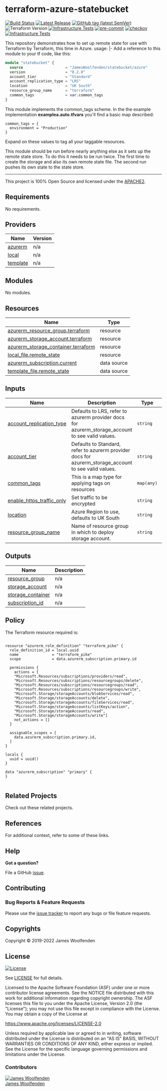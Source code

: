 # terraform-azure-statebucket

[![Build Status](https://github.com/JamesWoolfenden/terraform-azure-statebucket/workflows/Verify%20and%20Bump/badge.svg?branch=master)](https://github.com/JamesWoolfenden/terraform-azure-statebucket)
[![Latest Release](https://img.shields.io/github/release/JamesWoolfenden/terraform-azure-statebucket.svg)](https://github.com/JamesWoolfenden/terraform-azure-statebucket/releases/latest)
[![GitHub tag (latest SemVer)](https://img.shields.io/github/tag/JamesWoolfenden/terraform-azurerm-statebucket.svg?label=latest)](https://github.com/JamesWoolfenden/terraform-azurerm-statebucket/releases/latest)
![Terraform Version](https://img.shields.io/badge/tf-%3E%3D0.14.0-blue.svg)
[![Infrastructure Tests](https://www.bridgecrew.cloud/badges/github/JamesWoolfenden/terraform-azurerm-statebucket/cis_aws)](https://www.bridgecrew.cloud/link/badge?vcs=github&fullRepo=JamesWoolfenden%2Fterraform-azurerm-statebucket&benchmark=CIS+AWS+V1.2)
[![pre-commit](https://img.shields.io/badge/pre--commit-enabled-brightgreen?logo=pre-commit&logoColor=white)](https://github.com/pre-commit/pre-commit)
[![checkov](https://img.shields.io/badge/checkov-verified-brightgreen)](https://www.checkov.io/)
[![Infrastructure Tests](https://www.bridgecrew.cloud/badges/github/jameswoolfenden/terraform-azurerm-statebucket/general)](https://www.bridgecrew.cloud/link/badge?vcs=github&fullRepo=JamesWoolfenden%2Fterraform-azurerm-statebucket&benchmark=INFRASTRUCTURE+SECURITY)

This repository demonstrates how to set up remote state for use with Terraform by Terraform, this time in Azure.
usage: |-
Add a reference to this module to your tf code, like this:

```terraform
module "statebucket" {
  source                   = "JamesWoolfenden/statebucket/azure"
  version                  = "0.2.0"
  account_tier             = "Standard"
  account_replication_type = "LRS"
  location                 = "UK South"
  resource_group_name      = "terraform"
  common_tags              = var.common_tags
}
```

This module implements the common_tags scheme. In the the example implementation **examplea.auto.tfvars** you'll find a basic map described:

```HCL
common_tags = {
  environment = "Production"
}
```

Expand on these values to tag all your taggable resources.

This module should be run before nearly anything else as it sets up the remote state store. To do this it needs to be run twice. The first time to create the storage and also its own remote state file.
The second run pushes its own state to the state store.

---

This project is 100% Open Source and licensed under the [APACHE2](LICENSE).

<!-- BEGINNING OF PRE-COMMIT-TERRAFORM DOCS HOOK -->
## Requirements

No requirements.

## Providers

| Name | Version |
|------|---------|
| <a name="provider_azurerm"></a> [azurerm](#provider\_azurerm) | n/a |
| <a name="provider_local"></a> [local](#provider\_local) | n/a |
| <a name="provider_template"></a> [template](#provider\_template) | n/a |

## Modules

No modules.

## Resources

| Name | Type |
|------|------|
| [azurerm_resource_group.terraform](https://registry.terraform.io/providers/hashicorp/azurerm/latest/docs/resources/resource_group) | resource |
| [azurerm_storage_account.terraform](https://registry.terraform.io/providers/hashicorp/azurerm/latest/docs/resources/storage_account) | resource |
| [azurerm_storage_container.terraform](https://registry.terraform.io/providers/hashicorp/azurerm/latest/docs/resources/storage_container) | resource |
| [local_file.remote_state](https://registry.terraform.io/providers/hashicorp/local/latest/docs/resources/file) | resource |
| [azurerm_subscription.current](https://registry.terraform.io/providers/hashicorp/azurerm/latest/docs/data-sources/subscription) | data source |
| [template_file.remote_state](https://registry.terraform.io/providers/hashicorp/template/latest/docs/data-sources/file) | data source |

## Inputs

| Name | Description | Type | Default | Required |
|------|-------------|------|---------|:--------:|
| <a name="input_account_replication_type"></a> [account\_replication\_type](#input\_account\_replication\_type) | Defaults to LRS, refer to azurerm provider docs for azurerm\_storage\_account to see valid values. | `string` | `"LRS"` | no |
| <a name="input_account_tier"></a> [account\_tier](#input\_account\_tier) | Defaults to Standard, refer to azurerm provider docs for azurerm\_storage\_account to see valid values. | `string` | `"Standard"` | no |
| <a name="input_common_tags"></a> [common\_tags](#input\_common\_tags) | This is a map type for applying tags on resources | `map(any)` | n/a | yes |
| <a name="input_enable_https_traffic_only"></a> [enable\_https\_traffic\_only](#input\_enable\_https\_traffic\_only) | Set traffic to be encrypted | `string` | `true` | no |
| <a name="input_location"></a> [location](#input\_location) | Azure Region to use, defaults to UK South | `string` | `"UK South"` | no |
| <a name="input_resource_group_name"></a> [resource\_group\_name](#input\_resource\_group\_name) | Name of resource group in which to deploy storage account. | `string` | `"terraform"` | no |

## Outputs

| Name | Description |
|------|-------------|
| <a name="output_resource_group"></a> [resource\_group](#output\_resource\_group) | n/a |
| <a name="output_storage_account"></a> [storage\_account](#output\_storage\_account) | n/a |
| <a name="output_storage_container"></a> [storage\_container](#output\_storage\_container) | n/a |
| <a name="output_subscription_id"></a> [subscription\_id](#output\_subscription\_id) | n/a |
<!-- END OF PRE-COMMIT-TERRAFORM DOCS HOOK -->

## Policy

<!-- BEGINNING OF PRE-COMMIT-PIKE DOCS HOOK -->
The Terraform resource required is:

```golang

resource "azurerm_role_definition" "terraform_pike" {
  role_definition_id = local.uuid
  name               = "terraform_pike"
  scope              = data.azurerm_subscription.primary.id

  permissions {
    actions = [
    "Microsoft.Resources/subscriptions/providers/read",
    "Microsoft.Resources/subscriptions/resourcegroups/delete",
    "Microsoft.Resources/subscriptions/resourcegroups/read",
    "Microsoft.Resources/subscriptions/resourcegroups/write",
    "Microsoft.Storage/storageAccounts/blobServices/read",
    "Microsoft.Storage/storageAccounts/delete",
    "Microsoft.Storage/storageAccounts/fileServices/read",
    "Microsoft.Storage/storageAccounts/listKeys/action",
    "Microsoft.Storage/storageAccounts/read",
    "Microsoft.Storage/storageAccounts/write"]
    not_actions = []
  }

  assignable_scopes = [
    data.azurerm_subscription.primary.id,
  ]
}

locals {
  uuid = uuid()
}

data "azurerm_subscription" "primary" {
}


```
<!-- END OF PRE-COMMIT-PIKE DOCS HOOK -->

## Related Projects

Check out these related projects.

## References

For additional context, refer to some of these links.

## Help

**Got a question?**

File a GitHub [issue](https://github.com/JamesWoolfenden/terraform-azure-statebucket/issues).

## Contributing

### Bug Reports & Feature Requests

Please use the [issue tracker](https://github.com/JamesWoolfenden/terraform-azure-statebucket/issues) to report any bugs or file feature requests.

## Copyrights

Copyright © 2019-2022 James Woolfenden

## License

[![License](https://img.shields.io/badge/License-Apache%202.0-blue.svg)](https://opensource.org/licenses/Apache-2.0)

See [LICENSE](LICENSE) for full details.

Licensed to the Apache Software Foundation (ASF) under one
or more contributor license agreements. See the NOTICE file
distributed with this work for additional information
regarding copyright ownership. The ASF licenses this file
to you under the Apache License, Version 2.0 (the
"License"); you may not use this file except in compliance
with the License. You may obtain a copy of the License at

<https://www.apache.org/licenses/LICENSE-2.0>

Unless required by applicable law or agreed to in writing,
software distributed under the License is distributed on an
"AS IS" BASIS, WITHOUT WARRANTIES OR CONDITIONS OF ANY
KIND, either express or implied. See the License for the
specific language governing permissions and limitations
under the License.

### Contributors

[![James Woolfenden][jameswoolfenden_avatar]][jameswoolfenden_homepage]<br/>[James Woolfenden][jameswoolfenden_homepage]

[jameswoolfenden_homepage]: https://github.com/jameswoolfenden
[jameswoolfenden_avatar]: https://github.com/jameswoolfenden.png?size=150
